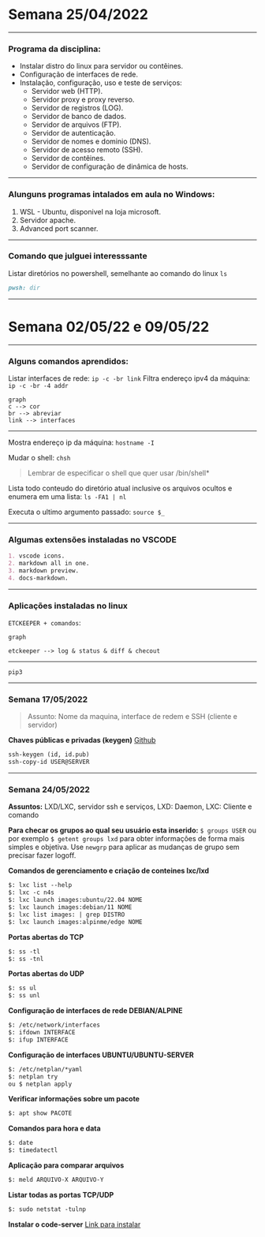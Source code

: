 # Semana 25/04/2022

---------------

### Programa da disciplina:

* Instalar distro do linux para servidor ou contêines.
* Configuração de interfaces de rede.
* Instalação, configuração, uso e teste de serviços:
  * Servidor web (HTTP).
  * Servidor proxy e proxy reverso.
  * Servidor de registros (LOG).
  * Servidor de banco de dados.
  * Servidor de arquivos (FTP).
  * Servidor de autenticação.
  * Servidor de nomes e dominio (DNS).
  * Servidor de acesso remoto (SSH).
  * Servidor de contêines.
  * Servidor de configuração de dinâmica de hosts.
-----------  
### Alunguns programas intalados em aula no Windows:

1. WSL - Ubuntu, disponivel na loja microsoft.
2. Servidor apache.
3. Advanced port scanner.
-----------------
### Comando que julguei interesssante

Listar diretórios no powershell, semelhante ao comando do linux `ls`
```markdown
pwsh: dir
```
-----------


# Semana 02/05/22 e 09/05/22

----------------

### Alguns comandos aprendidos:

Listar interfaces de rede:
`ip -c -br link`
Filtra endereço ipv4 da máquina:
`ip -c -br -4 addr`

```mermaid
graph 
c --> cor
br --> abreviar
link --> interfaces
```
-----
Mostra endereço ip da máquina: 
`hostname -I`

Mudar o shell:
`chsh`
> Lembrar de especificar o shell que quer usar /bin/shell*

Lista todo conteudo do diretório atual inclusive os arquivos ocultos e enumera em uma lista:
`ls -FA1 | nl`

Executa o ultimo argumento passado:
`source $_`

-------
### Algumas extensões instaladas no VSCODE

```markdown
1. vscode icons.
2. markdown all in one.
3. markdown preview.
4. docs-markdown.

```
 -------

### Aplicações instaladas no linux

`ETCKEEPER + comandos`:

```mermaid
graph

etckeeper --> log & status & diff & checout

```
---------------------

`pip3`

---------------------


### Semana 17/05/2022

> Assunto: Nome da maquina, interface de redem e SSH (cliente e servidor)

**Chaves públicas e privadas (keygen)**
[Github](https://docs.github.com/pt/authentication/connecting-to-github-with-ssh/generating-a-new-ssh-key-and-adding-it-to-the-ssh-agent)
```markdown
ssh-keygen (id, id.pub)
ssh-copy-id USER@SERVER
```
------------
### Semana 24/05/2022

**Assuntos:** LXD/LXC, servidor ssh e serviços,
LXD: Daemon,
LXC: Cliente e comando


**Para checar os grupos ao qual seu usuário esta inserido:**
`$ groups USER` ou por exemplo `$ getent groups lxd` para obter informações de forma mais simples e objetiva. Use `newgrp` para aplicar as mudanças de grupo sem precisar fazer logoff.

**Comandos de gerenciamento e criação de conteines lxc/lxd**
```markdown
$: lxc list --help
$: lxc -c n4s
$: lxc launch images:ubuntu/22.04 NOME
$: lxc launch images:debian/11 NOME
$: lxc list images: | grep DISTRO
$: lxc launch images:alpinme/edge NOME
```

**Portas abertas do TCP**
```markdown
$: ss -tl
$: ss -tnl
```
**Portas abertas do UDP**
```markdown
$: ss ul
$: ss unl
```
**Configuração de interfaces de rede DEBIAN/ALPINE**
```markdown
$: /etc/network/interfaces
$: ifdown INTERFACE
$: ifup INTERFACE
```

**Configuração de interfaces UBUNTU/UBUNTU-SERVER**
```markdown
$: /etc/netplan/*yaml
$: netplan try
ou $ netplan apply
```

**Verificar informações sobre um pacote**
```markdown
$: apt show PACOTE
```
**Comandos para hora e data**
```markdown
$: date
$: timedatectl
```
**Aplicação para comparar arquivos**
```markdown
$: meld ARQUIVO-X ARQUIVO-Y
```

**Listar todas as portas TCP/UDP**
```markdown
$: sudo netstat -tulnp
```

**Instalar o code-server**
[Link para instalar](https://github.com/coder/code-server)

